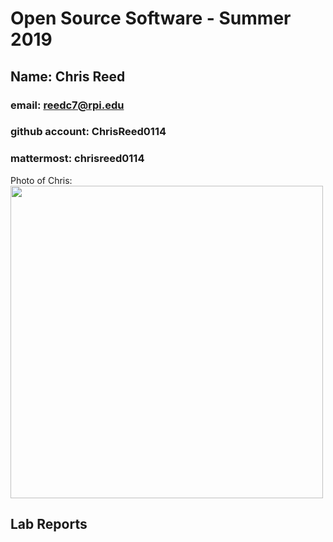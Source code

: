 # Open Source Software - Summer 2019
## Name: Chris Reed
### email: reedc7@rpi.edu
### github account: ChrisReed0114
### mattermost: chrisreed0114
Photo of Chris: <img src="ChrisReed.jpg" width = "500" height = "500">


## Lab Reports

